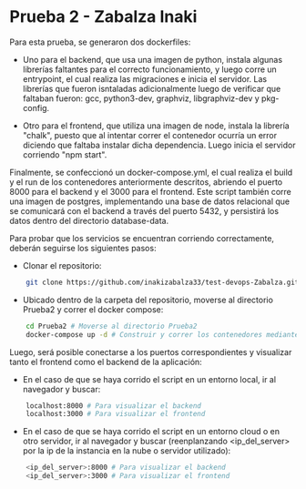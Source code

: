 # Prueba 2 - Zabalza Inaki

Para esta prueba, se generaron dos dockerfiles:

- Uno para el backend, que usa una imagen de python, instala algunas librerías faltantes para el correcto funcionamiento, y luego corre un entrypoint, el cual realiza las migraciones e inicia el servidor. Las librerías que fueron isntaladas adicionalmente luego de verificar que faltaban fueron: gcc, python3-dev, graphviz, libgraphviz-dev y pkg-config.

- Otro para el frontend, que utiliza una imagen de node, instala la librería "chalk", puesto que al intentar correr el contenedor ocurría un error diciendo que faltaba instalar dicha dependencia. Luego inicia el servidor corriendo "npm start".

Finalmente, se confeccionó un docker-compose.yml, el cual realiza el build y el run de los contenedores anteriormente descritos, abriendo el puerto 8000 para el backend y el 3000 para el frontend. Este script también corre una imagen de postgres, implementando una base de datos relacional que se comunicará con el backend a través del puerto 5432, y persistirá los datos dentro del directorio database-data.

Para probar que los servicios se encuentran corriendo correctamente, deberán seguirse los siguientes pasos:

- Clonar el repositorio:

```bash
    git clone https://github.com/inakizabalza33/test-devops-Zabalza.git # Clonar el repositorio
```

- Ubicado dentro de la carpeta del repositorio, moverse al directorio Prueba2 y correr el docker compose:

```bash
    cd Prueba2 # Moverse al directorio Prueba2
    docker-compose up -d # Construir y correr los contenedores mediante docker compose
```

Luego, será posible conectarse a los puertos correspondientes y visualizar tanto el frontend como el backend de la aplicación:

- En el caso de que se haya corrido el script en un entorno local, ir al navegador y buscar:
 
```bash
    localhost:8000 # Para visualizar el backend
    localhost:3000 # Para visualizar el frontend
```

- En el caso de que se haya corrido el script en un entorno cloud o en otro servidor, ir al navegador y buscar (reenplanzando <ip_del_server> por la ip de la instancia en la nube o servidor utilizado):

```bash
    <ip_del_server>:8000 # Para visualizar el backend
    <ip_del_server>:3000 # Para visualizar el frontend
```
